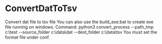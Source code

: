 # ConvertDatToTsv
Convert dat file to tsv file
You can also use the build_exe.bat to create exe file running on windows.
Command:
  python3  convert_process --path_tmp c:\test --source_folder c:\data\dat --dest_folder c:\data\tsv 
You must set the format file under conf.
